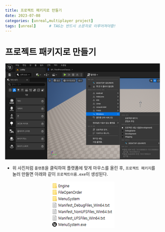 ```yaml
---
title: 프로젝트 패키지로 만들기
date: 2023-07-08
categories: [unreal,multiplayer project]
tags: [unreal]		# TAG는 반드시 소문자로 이루어져야함!
---
```


프로젝트 패키지로 만들기
===============

<p align="center"><img src="./../.../../../../assets/img/Unreal/MultiPlayer/ProjectPackage/Project%20Package.png"></p>


* 위 사진처럼 `플랫폼`을 클릭하여 플랫폼에 맞게 마우스를 올린 후, `프로젝트 패키지`를 눌러 만들면 아래와 같이 `프로젝트이름.exe`이 생성된다.

<p align="center"><img src="./../.../../../../assets/img/Unreal/MultiPlayer/ProjectPackage/Pacakge%20exeFile.png"></p>